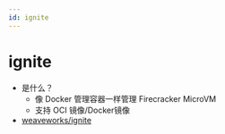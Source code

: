 ```yaml
---
id: ignite
---
```

# ignite
* 是什么？
  * 像 Docker 管理容器一样管理 Firecracker MicroVM
  * 支持 OCI 镜像/Docker镜像
* [weaveworks/ignite](https://github.com/weaveworks/ignite)
